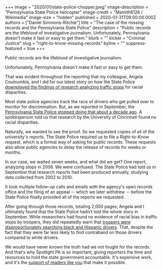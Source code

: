 +++
image = "2020/01/state-police-chopper.jpeg"
image-description = "Pennsylvania State Police helicopter"
image-credit = "Msmith8126 / Wikimedia"
image-size = "hidden"
published = 2020-01-31T09:00:00.000Z
authors = ["Daniel Simmons-Ritchie"]
title = "The case of the missing records and the Pennsylvania State Police"
description = "Public records are the lifeblood of investigative journalism. Unfortunately, Pennsylvania doesn't make it fast or easy to get them."
blurb = ""
kicker = "Criminal Justice"
slug = "right-to-know-missing-records"
byline = ""
suppress-featured = true
+++

Public records are the lifeblood of investigative journalism.

Unfortunately, Pennsylvania doesn't make it fast or easy to get them.

That was evident throughout the reporting that my colleague, Angela
Couloumbis, and I did for our latest story on how the State Police
[downplayed the findings of research analyzing traffic
stops][1] for racial disparities.

Most state police agencies track the race of drivers who get pulled over
to monitor for discrimination. But, as we reported in September, the
[Pennsylvania State Police stopped doing that about a decade
ago][2]. A spokesperson told us that research by the University
of Cincinnati found no racial disparities.

Naturally, we wanted to see the proof. So we requested copies of all of
the university\'s reports. The State Police required us to file a
Right-to-Know request, which is a formal way of asking for public
records. These requests also allow public agencies to delay the release
of records for weeks or months.

In our case, we waited seven weeks, and what did we get? One report,
analyzing stops in 2006. We were confused. The State Police had told us
in September that research reports had been produced annually, studying
data collected from 2002 to 2010.

It took multiple follow-up calls and emails with the agency's open
records office and the filing of an appeal -- which we later withdrew --
before the State Police finally provided all of the reports we
requested.

After going through those records, totaling 2,000 pages, Angela and I
ultimately found that the State Police hadn\'t told the whole story in
September. While researchers had found no evidence of racial bias in
traffic stops by troopers, they did repeatedly warn that [troopers were
disproportionately searching black and Hispanic drivers][1].
That, despite the fact that they were far less likely to find contraband
on those drivers compared to white drivers. 

We would have never known the truth had we not fought for the records.
And that\'s why Spotlight PA is so important, giving reporters the time
and resources to hold the state government accountable. It\'s expensive
work, and it\'s the [support of readers like you][4] that make
it possible.

[1]: https://www.spotlightpa.org/news/2020/01/pennsylvania-state-police-racial-bias-traffic-stops-vehicle-searches/
[2]: https://www.spotlightpa.org/news/2019/09/pa-state-police-stopped-tracking-driver-race/
[4]: https://www.spotlightpa.org/donate/
